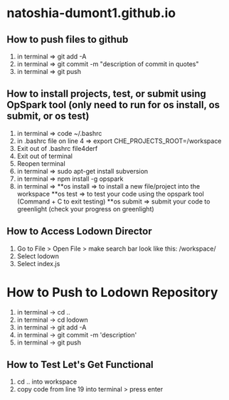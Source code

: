 # natoshia-dumont1.github.io

## How to push files to github
1) in terminal => git add -A
2) in terminal => git commit -m "description of commit in quotes"
3) in terminal => git push

## How to install projects, test, or submit using OpSpark tool (only need to run for os install, os submit, or os test)
1) in terminal => code ~/.bashrc
2) in .bashrc file on line 4 => export CHE_PROJECTS_ROOT=/workspace
3) Exit out of .bashrc file4derf
4) Exit out of terminal 
5) Reopen terminal
6) in terminal => sudo apt-get install subversion
7) in terminal => npm install -g opspark
8) in terminal =>   **os install => to install a new file/project into the workspace
                    **os test => to test your code using the opspark tool (Command + C to exit testing)
                    **os submit => submit your code to greenlight (check your progress on greenlight)

## How to Access Lodown Director
1) Go to File > Open File > make search bar look like this: /workspace/
2) Select lodown
3) Select index.js

# How to Push to Lodown Repository
1) in terminal -> cd ..
2) in terminal -> cd lodown
3) in terminal -> git add -A
4) in terminal -> git commit -m 'description'
5) in terminal -> git push

## How to Test Let's Get Functional
1) cd .. into workspace
2) copy code from line 19 into terminal > press enter
